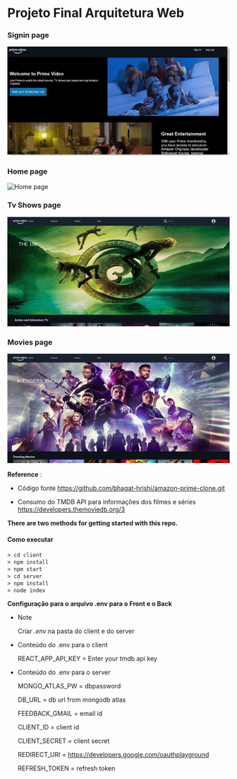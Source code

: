 # Projeto Final Arquitetura Web


### Signin page
![Signin page](./static/signin.gif)

### Home page
![Home page](./static/home.gif)

### Tv Shows page
![Tv Shows page](./static/tvshows.gif)

### Movies page
![Movies page](./static/movies.gif)


**Reference** : 

* Código fonte 
    https://github.com/bhagat-hrishi/amazon-prime-clone.git

* Consumo do TMDB API para informações dos filmes e séries
    https://developers.themoviedb.org/3


**There are two methods for getting started with this repo.**


#### Como executar

```
> cd client
> npm install
> npm start
> cd server 
> npm install
> node index
```


**Configuração para o arquivo .env para o Front e o Back** 
* Note 
    
    Criar *.env*  na pasta do client e do server

*  Conteúdo do .env para o client

    REACT_APP_API_KEY = Enter your tmdb api key

* Conteúdo do .env para o server

    MONGO_ATLAS_PW = dbpassword

    DB_URL = db url from mongodb atlas

    FEEDBACK_GMAIL = email id

    CLIENT_ID = client id

    CLIENT_SECRET = client secret

    REDIRECT_URI = https://developers.google.com/oauthplayground

    REFRESH_TOKEN = refresh token




